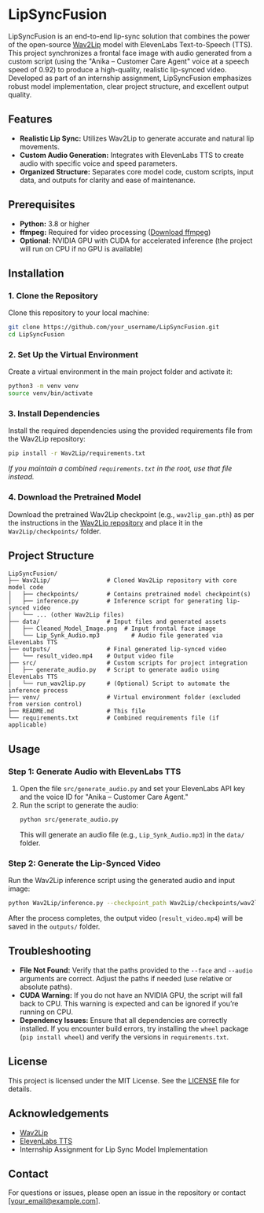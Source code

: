 # LipSyncFusion

LipSyncFusion is an end-to-end lip-sync solution that combines the power of the open-source [Wav2Lip](https://github.com/Rudrabha/Wav2Lip) model with ElevenLabs Text-to-Speech (TTS). This project synchronizes a frontal face image with audio generated from a custom script (using the "Anika – Customer Care Agent" voice at a speech speed of 0.92) to produce a high-quality, realistic lip-synced video. Developed as part of an internship assignment, LipSyncFusion emphasizes robust model implementation, clear project structure, and excellent output quality.

## Features

- **Realistic Lip Sync:** Utilizes Wav2Lip to generate accurate and natural lip movements.
- **Custom Audio Generation:** Integrates with ElevenLabs TTS to create audio with specific voice and speed parameters.
- **Organized Structure:** Separates core model code, custom scripts, input data, and outputs for clarity and ease of maintenance.

## Prerequisites

- **Python:** 3.8 or higher
- **ffmpeg:** Required for video processing ([Download ffmpeg](https://ffmpeg.org/download.html))
- **Optional:** NVIDIA GPU with CUDA for accelerated inference (the project will run on CPU if no GPU is available)

## Installation

### 1. Clone the Repository

Clone this repository to your local machine:
```bash
git clone https://github.com/your_username/LipSyncFusion.git
cd LipSyncFusion
```

### 2. Set Up the Virtual Environment

Create a virtual environment in the main project folder and activate it:
```bash
python3 -m venv venv
source venv/bin/activate
```

### 3. Install Dependencies

Install the required dependencies using the provided requirements file from the Wav2Lip repository:
```bash
pip install -r Wav2Lip/requirements.txt
```
*If you maintain a combined `requirements.txt` in the root, use that file instead.*

### 4. Download the Pretrained Model

Download the pretrained Wav2Lip checkpoint (e.g., `wav2lip_gan.pth`) as per the instructions in the [Wav2Lip repository](https://github.com/Rudrabha/Wav2Lip) and place it in the `Wav2Lip/checkpoints/` folder.

## Project Structure

```
LipSyncFusion/
├── Wav2Lip/                # Cloned Wav2Lip repository with core model code
│   ├── checkpoints/        # Contains pretrained model checkpoint(s)
│   ├── inference.py        # Inference script for generating lip-synced video
│   └── ... (other Wav2Lip files)
├── data/                   # Input files and generated assets
│   ├── Cleaned_Model_Image.png  # Input frontal face image
│   └── Lip_Synk_Audio.mp3         # Audio file generated via ElevenLabs TTS
├── outputs/                # Final generated lip-synced video
│   └── result_video.mp4    # Output video file
├── src/                    # Custom scripts for project integration
│   ├── generate_audio.py   # Script to generate audio using ElevenLabs TTS
│   └── run_wav2lip.py      # (Optional) Script to automate the inference process
├── venv/                   # Virtual environment folder (excluded from version control)
├── README.md               # This file
└── requirements.txt        # Combined requirements file (if applicable)
```

## Usage

### Step 1: Generate Audio with ElevenLabs TTS

1. Open the file `src/generate_audio.py` and set your ElevenLabs API key and the voice ID for "Anika – Customer Care Agent."
2. Run the script to generate the audio:
   ```bash
   python src/generate_audio.py
   ```
   This will generate an audio file (e.g., `Lip_Synk_Audio.mp3`) in the `data/` folder.

### Step 2: Generate the Lip-Synced Video

Run the Wav2Lip inference script using the generated audio and input image:
```bash
python Wav2Lip/inference.py --checkpoint_path Wav2Lip/checkpoints/wav2lip_gan.pth --face data/Cleaned_Model_Image.png --audio data/Lip_Synk_Audio.mp3
```
After the process completes, the output video (`result_video.mp4`) will be saved in the `outputs/` folder.

## Troubleshooting

- **File Not Found:** Verify that the paths provided to the `--face` and `--audio` arguments are correct. Adjust the paths if needed (use relative or absolute paths).
- **CUDA Warning:** If you do not have an NVIDIA GPU, the script will fall back to CPU. This warning is expected and can be ignored if you’re running on CPU.
- **Dependency Issues:** Ensure that all dependencies are correctly installed. If you encounter build errors, try installing the `wheel` package (`pip install wheel`) and verify the versions in `requirements.txt`.

## License

This project is licensed under the MIT License. See the [LICENSE](LICENSE) file for details.

## Acknowledgements

- [Wav2Lip](https://github.com/Rudrabha/Wav2Lip)
- [ElevenLabs TTS](https://elevenlabs.io/)
- Internship Assignment for Lip Sync Model Implementation

## Contact

For questions or issues, please open an issue in the repository or contact [your_email@example.com].

